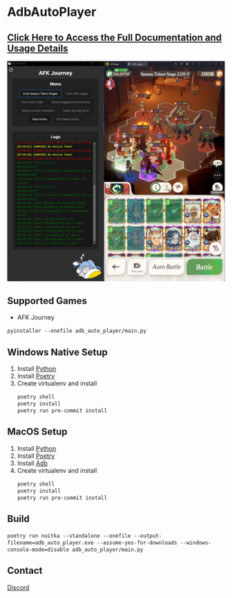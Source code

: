 # AdbAutoPlayer

## [Click Here to Access the Full Documentation and Usage Details](https://yulesxoxo.github.io/AdbAutoPlayer/)
![gui.png](docs/src/images/app/app.png)

## Supported Games
- AFK Journey

```shell
pyinstaller --onefile adb_auto_player/main.py
```

## Windows Native Setup
1. Install [Python](https://www.python.org/downloads/)
2. Install [Poetry](https://python-poetry.org/docs/#installing-with-the-official-installer)
3. Create virtualenv and install
   ```shell
   poetry shell
   poetry install
   poetry run pre-commit install
   ```

## MacOS Setup
1. Install [Python](https://formulae.brew.sh/formula/python@3.12)
2. Install [Poetry](https://python-poetry.org/docs/#installing-with-pipx)
3. Install [Adb](https://formulae.brew.sh/cask/android-platform-tools)
4. Create virtualenv and install
   ```shell
   poetry shell
   poetry install
   poetry run pre-commit install
   ```

## Build
```shell
poetry run nuitka --standalone --onefile --output-filename=adb_auto_player.exe --assume-yes-for-downloads --windows-console-mode=disable adb_auto_player/main.py 
```

## Contact
[Discord](https://discord.com/users/518169167048998913)
